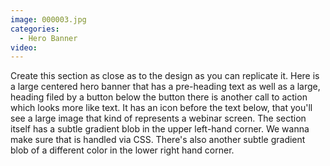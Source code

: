 ```yaml
---
image: 000003.jpg
categories:
  - Hero Banner
video:
---
```

Create this section as close as to the design as you can replicate it. Here is a large centered hero banner that has a pre-heading text as well as a large, heading filed by a button below the button there is another call to action which looks more like text. It has an icon before the text below, that you'll see a large image that kind of represents a webinar screen. The section itself has a subtle gradient blob in the upper left-hand corner. We wanna make sure that is handled via CSS. There's also another subtle gradient blob of a different color in the lower right hand corner.
